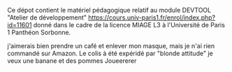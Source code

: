 Ce dépot contient le matériel pédagogique relatif au module DEVTOOL "Atelier de développement" https://cours.univ-paris1.fr/enrol/index.php?id=11601 donné dans le cadre de la licence MIAGE L3 à l'Université de Paris 1 Panthéon Sorbonne.

j'aimerais bien prendre un café et enlever mon masque, mais je n'ai rien commandé sur Amazon.
Le colis à été expéridé par "blonde attitude" je veux une banane et des pommes Joueererer

